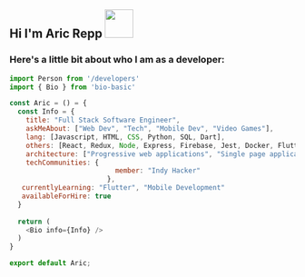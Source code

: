 
<h2>Hi I'm Aric Repp <img src='https://media1.giphy.com/media/huyZxIJvtqVeRp7QcS/giphy.gif?cid=ecf05e47qblcz3ocds4axwtbipgq6digabjaiuq94l4c3ybi&rid=giphy.gif' width=50px/></h2>

### Here's a little bit about who I am as a developer:
```javascript
import Person from '/developers'
import { Bio } from 'bio-basic'

const Aric = () = {
  const Info = {
    title: "Full Stack Software Engineer", 
    askMeAbout: ["Web Dev", "Tech", "Mobile Dev", "Video Games"],
    lang: [Javascript, HTML, CSS, Python, SQL, Dart],
    others: [React, Redux, Node, Express, Firebase, Jest, Docker, Flutter],
    architecture: ["Progressive web applications", "Single page applications",],
    techCommunities: {
                          member: "Indy Hacker"                        
                        },
   currentlyLearning: "Flutter", "Mobile Development"
   availableForHire: true
  }
  
  return (
    <Bio info={Info} />
  )
}

export default Aric;
```

